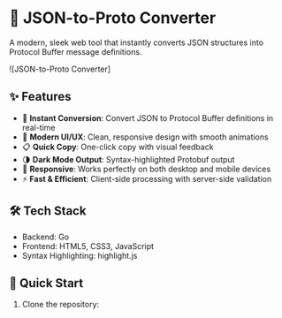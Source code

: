 # 🔄 JSON-to-Proto Converter

A modern, sleek web tool that instantly converts JSON structures into Protocol Buffer message definitions.

![JSON-to-Proto Converter]

## ✨ Features

- 🚀 **Instant Conversion**: Convert JSON to Protocol Buffer definitions in real-time
- 🎨 **Modern UI/UX**: Clean, responsive design with smooth animations
- 📋 **Quick Copy**: One-click copy with visual feedback
- 🌗 **Dark Mode Output**: Syntax-highlighted Protobuf output
- 📱 **Responsive**: Works perfectly on both desktop and mobile devices
- ⚡ **Fast & Efficient**: Client-side processing with server-side validation

## 🛠️ Tech Stack
- Backend: Go
- Frontend: HTML5, CSS3, JavaScript
- Syntax Highlighting: highlight.js


## 🚀 Quick Start

1. Clone the repository: 